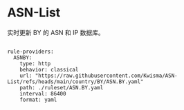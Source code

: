 
# ASN-List

实时更新 BY 的 ASN 和 IP 数据库。

<pre><code class="language-javascript">
rule-providers:
  ASNBY:
    type: http
    behavior: classical
    url: "https://raw.githubusercontent.com/Kwisma/ASN-List/refs/heads/main/country/BY/ASN.BY.yaml"
    path: ./ruleset/ASN.BY.yaml
    interval: 86400
    format: yaml
</code></pre>